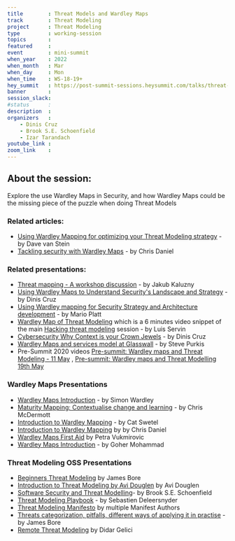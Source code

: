 ```yaml
---
title        : Threat Models and Wardley Maps
track        : Threat Modeling
project      : Threat Modeling
type         : working-session
topics       :
featured     :
event        : mini-summit
when_year    : 2022
when_month   : Mar
when_day     : Mon
when_time    : WS-18-19+
hey_summit   : https://post-summit-sessions.heysummit.com/talks/threat-models-and-wardley-maps/
banner       : 
session_slack:
#status      : 
description  :
organizers   :
    - Dinis Cruz
    - Brook S.E. Schoenfield
    - Izar Tarandach
youtube_link : 
zoom_link    : 
---
```


## About the session:

Explore the use Wardley Maps in Security, and how Wardley Maps could be the missing piece of the puzzle when doing Threat Models

### Related articles:
 - [Using Wardley Mapping for optimizing your Threat Modeling strategy](https://qxperts.io/using-wardley-mapping-for-optimizing-your-threat-modeling-strategy/) - by Dave van Stein
 - [Tackling security with Wardley Maps](https://community.wardleymaps.com/t/tackling-security-with-wardley-maps/76) - by Chris Daniel
 
### Related presentations:

 - [Threat mapping - A workshop discussion](/sessions/2021/mini-summits/nov/threat-modeling/threat-mapping-a-workshop-discussion/) - by Jakub Kaluzny
 - [Using  Wardley Maps to Understand Security's Landscape and Strategy](https://docs.google.com/presentation/d/1H6CNIlt5wKmpC68QRSN5_CiDJ1H_OKWAqSPzn_6wmwU) - by Dinis Cruz 
 - [Using Wardley mapping for Security Strategy and Architecture development](/sessions/2020/summits/may/training/week-2/wardley-maps/using-wardley-mapping-for-security-strategy-and-architecture-development/) - by Mario Platt
 - [Wardley Map of Threat Modeling](https://www.youtube.com/watch?v=321LdrInqto) which is a 6 minutes video snippet of the main [Hacking threat modeling](https://open-security-summit.org/sessions/2021/mini-summits/sep/threat-modeling/hacking-threat-modeling/) session - by Luis Servin 
 - [Cybersecurity Why Context is your Crown Jewels](https://docs.google.com/presentation/d/1qg2cJIFbE4jasKZ13zIH4Mi5ShE8nlPaEgT-fR9Rfdo) - by Dinis Cruz
 - [Wardley Maps and services model at Glasswall](/sessions/2020/mini-summits/dec/wardley-maps/wardley-maps-and-services-model-at-glasswall/) - by Steve Purkis
 - Pre-Summit 2020 videos [Pre-summit: Wardley maps and Threat Modeling - 11 May](https://www.youtube.com/watch?v=U18cK5UrDkc) , [Pre-summit: Wardley maps and Threat Modelling 19th May](https://www.youtube.com/watch?v=nK0R9nzg4co)
 
 ### Wardley Maps Presentations
 
 - [Wardley Maps Introduction](https://www.youtube.com/watch?v=fq_4L-758N8) - by Simon Wardley
 - [Maturity Mapping: Contextualise change and learning](https://open-security-summit.org/sessions/2021/mini-summits/jan/wardley-maps/maturity-mapping-contextualise/) - by Chris McDermott
 - [Introduction to Wardley Mapping](https://www.youtube.com/watch?v=7TivdJABjJ0) - by Cat Swetel
 - [Introduction to Wardley Mapping](https://open-security-summit.org/sessions/2020/summits/may/training/week-2/wardley-maps/introduction-to-wardley-mapping/) by by Chris Daniel
 - [Wardley Maps First Aid](https://open-security-summit.org/sessions/2020/summits/may/training/week-1/wardley-maps/wardley-maps-introduction5/)  by Petra Vukmirovic
 - [Wardley Maps Introduction](https://www.youtube.com/watch?v=yugHhSp5dbg) - by Goher Mohammad 

### Threat Modeling OSS Presentations
 - [Beginners Threat Modeling](/sessions/2021/mini-summits/jun/threat-modeling/beginners-threat-modeling/) by James Bore
 - [Introduction to Threat Modeling by Avi Douglen](/sessions/2020/summits/may/training/week-2/threat-modeling/introduction-to-threat-modeling-by-avi-douglen/) by Avi Douglen 
 - [Software Security and Threat Modelling](/sessions/2022/mini-summits/jan/threat-modeling/software-security-and-threat-modeling/)- by Brook S.E. Schoenfield
 - [Threat Modeling Playbook](/sessions/2020/mini-summits/oct/threat-modeling-playbook-post-summit) - by Sebastien Deleersnyder
 - [Threat Modeling Manifesto](/sessions/2020/mini-summits/dec/threat-modeling/threat-modeling-manifesto) by multiple Manifest Authors
 - [Threats categorization, pitfalls, different ways of applying it in practise](/sessions/2021/mini-summits/jan/threat-modeling/threats-categorization-pitfalls/) - by James Bore
 - [Remote Threat Modeling](/sessions/2021/mini-summits/jan/threat-modeling/remote-threat-modeling/) by Didar Gelici
 

